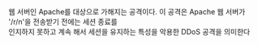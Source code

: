 웹 서버인 Apache를 대상으로 가해지는 공격이다. 이 공격은 Apache 웹 서버가 '/r/n'을 전송받기 전에는 세션 종료를   
인지하지 못하고 계속 해서 세션을 유지하는 특성을 악용한 DDoS 공격을 의미한다
